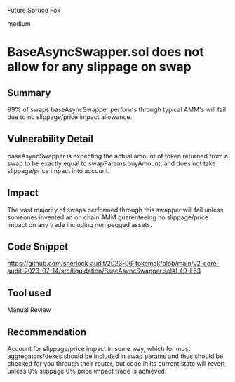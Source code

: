 Future Spruce Fox

medium

# BaseAsyncSwapper.sol does not allow for any slippage on swap
## Summary
99% of swaps baseAsyncSwapper performs through typical AMM's will fail due to no slippage/price impact allowance. 

## Vulnerability Detail
baseAsyncSwapper is expecting the actual amount of token returned from a swap to be exactly equal to swapParams.buyAmount, and does not take slippage/price impact into account.
## Impact
The vast majority of swaps performed through this swapper will fail unless someones invented an on chain AMM guarenteeing no slippage/price impact on any trade including non pegged assets. 
## Code Snippet
https://github.com/sherlock-audit/2023-06-tokemak/blob/main/v2-core-audit-2023-07-14/src/liquidation/BaseAsyncSwapper.sol#L49-L53

## Tool used
Manual Review

## Recommendation
Account for slippage/price impact in some way, which for most aggregators/dexes should be included in swap params and thus should be checked for you through their router, but code in its current state will revert unless 0% slippage 0% price impact trade is achieved.